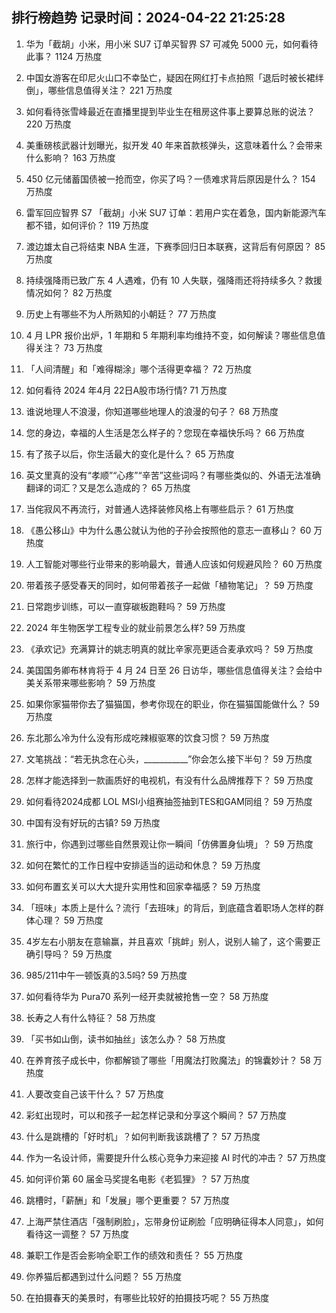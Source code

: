 
## 排行榜趋势 记录时间：2024-04-22 21:25:28
  
  1. 华为「截胡」小米，用小米 SU7 订单买智界 S7 可减免 5000 元，如何看待此事？ 1124 万热度
    
  2. 中国女游客在印尼火山口不幸坠亡，疑因在网红打卡点拍照「退后时被长裙绊倒」，哪些信息值得关注？ 221 万热度
    
  3. 如何看待张雪峰最近在直播里提到毕业生在租房这件事上要算总账的说法？ 220 万热度
    
  4. 美重磅核武器计划曝光，拟开发 40 年来首款核弹头，这意味着什么？会带来什么影响？ 163 万热度
    
  5. 450 亿元储蓄国债被一抢而空，你买了吗？一债难求背后原因是什么？ 154 万热度
    
  6. 雷军回应智界 S7 「截胡」小米 SU7 订单：若用户实在着急，国内新能源汽车都不错，如何评价？ 119 万热度
    
  7. 渡边雄太自己将结束 NBA 生涯，下赛季回归日本联赛，这背后有何原因？ 85 万热度
    
  8. 持续强降雨已致广东 4 人遇难，仍有 10 人失联，强降雨还将持续多久？救援情况如何？ 82 万热度
    
  9. 历史上有哪些不为人所熟知的小朝廷？ 77 万热度
    
  10. 4 月 LPR 报价出炉，1 年期和 5 年期利率均维持不变，如何解读？哪些信息值得关注？ 73 万热度
    
  11. 「人间清醒」和「难得糊涂」哪个活得更幸福？ 72 万热度
    
  12. 如何看待 2024 年4月 22日A股市场行情? 71 万热度
    
  13. 谁说地理人不浪漫，你知道哪些地理人的浪漫的句子？ 68 万热度
    
  14. 您的身边，幸福的人生活是怎么样子的？您现在幸福快乐吗？ 66 万热度
    
  15. 有了孩子以后，你生活最大的变化是什么？ 65 万热度
    
  16. 英文里真的没有“孝顺”“心疼”“辛苦”这些词吗？有哪些类似的、外语无法准确翻译的词汇？又是怎么造成的？ 65 万热度
    
  17. 当侘寂风不再流行，对普通人选择装修风格上有哪些启示？ 61 万热度
    
  18. 《愚公移山》中为什么愚公就认为他的子孙会按照他的意志一直移山？ 60 万热度
    
  19. 人工智能对哪些行业带来的影响最大，普通人应该如何规避风险？ 60 万热度
    
  20. 带着孩子感受春天的同时，如何带着孩子一起做「植物笔记」？ 59 万热度
    
  21. 日常跑步训练，可以一直穿碳板跑鞋吗？ 59 万热度
    
  22. 2024 年生物医学工程专业的就业前景怎么样? 59 万热度
    
  23. 《承欢记》充满算计的姚志明真的就比辛家亮更适合麦承欢吗？ 59 万热度
    
  24. 美国国务卿布林肯将于 4 月 24 日至 26 日访华，哪些信息值得关注？会给中美关系带来哪些影响？ 59 万热度
    
  25. 如果你家猫带你去了猫猫国，参考你现在的职业，你在猫猫国能做什么？ 59 万热度
    
  26. 东北那么冷为什么没有形成吃辣椒驱寒的饮食习惯？ 59 万热度
    
  27. 文笔挑战：“若无执念在心头，___________”你会怎么接下半句？ 59 万热度
    
  28. 怎样才能选择到一款画质好的电视机，有没有什么品牌推荐下？ 59 万热度
    
  29. 如何看待2024成都 LOL MSI小组赛抽签抽到TES和GAM同组？ 59 万热度
    
  30. 中国有没有好玩的古镇? 59 万热度
    
  31. 旅行中，你遇到过哪些自然景观让你一瞬间「仿佛置身仙境」？ 59 万热度
    
  32. 如何在繁忙的工作日程中安排适当的运动和休息？ 59 万热度
    
  33. 如何布置玄关可以大大提升实用性和回家幸福感？ 59 万热度
    
  34. 「班味」本质上是什么？流行「去班味」的背后，到底蕴含着职场人怎样的群体心理？ 59 万热度
    
  35. 4岁左右小朋友在意输赢，并且喜欢「挑衅」别人，说别人输了，这个需要正确引导吗？ 59 万热度
    
  36. 985/211中午一顿饭真的3.5吗? 59 万热度
    
  37. 如何看待华为 Pura70 系列一经开卖就被抢售一空？ 58 万热度
    
  38. 长寿之人有什么特征？ 58 万热度
    
  39. 「买书如山倒，读书如抽丝」该怎么办？ 58 万热度
    
  40. 在养育孩子成长中，你都解锁了哪些「用魔法打败魔法」的锦囊妙计？ 58 万热度
    
  41. 人要改变自己该干什么？ 57 万热度
    
  42. 彩虹出现时，可以和孩子一起怎样记录和分享这个瞬间？ 57 万热度
    
  43. 什么是跳槽的「好时机」？如何判断我该跳槽了？ 57 万热度
    
  44. 作为一名设计师，需要提升什么核心竞争力来迎接 AI 时代的冲击？ 57 万热度
    
  45. 如何评价第 60 届金马奖提名电影《老狐狸》？ 57 万热度
    
  46. 跳槽时，「薪酬」和「发展」哪个更重要？ 57 万热度
    
  47. 上海严禁住酒店「强制刷脸」，忘带身份证刷脸「应明确征得本人同意」，如何看待这一调整？ 57 万热度
    
  48. 兼职工作是否会影响全职工作的绩效和责任？ 55 万热度
    
  49. 你养猫后都遇到过什么问题？ 55 万热度
    
  50. 在拍摄春天的美景时，有哪些比较好的拍摄技巧呢？ 55 万热度
    